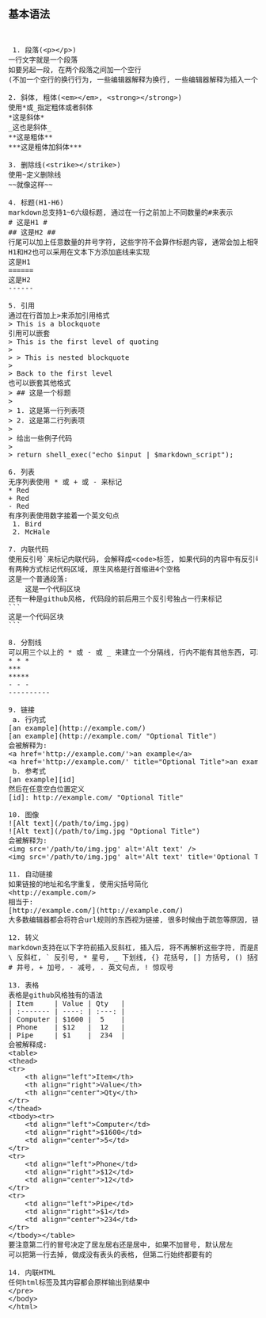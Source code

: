 ## 基本语法
<pre>
<plaintext>
 1. 段落(<p></p>)
一行文字就是一个段落
如要另起一段, 在两个段落之间加一个空行
(不加一个空行的换行行为, 一些编辑器解释为换行, 一些编辑器解释为插入一个空格; 对于后者若要插入换行, 输入两个空格)

2. 斜体, 粗体(<em></em>, <strong></strong>)
使用*或_指定粗体或者斜体
*这是斜体*
_这也是斜体_
**这是粗体**
***这是粗体加斜体***

3. 删除线(<strike></strike>)
使用~定义删除线
~~就像这样~~

4. 标题(H1-H6)
markdown总支持1~6六级标题, 通过在一行之前加上不同数量的#来表示
# 这是H1 #
## 这是H2 ##
行尾可以加上任意数量的井号字符, 这些字符不会算作标题内容, 通常会加上相等数量的字符以保持对称
H1和H2也可以采用在文本下方添加底线来实现
这是H1
======
这是H2
------

5. 引用
通过在行首加上>来添加引用格式
> This is a blockquote
引用可以嵌套
> This is the first level of quoting
>
> > This is nested blockquote
>
> Back to the first level
也可以嵌套其他格式
> ## 这是一个标题
>
> 1. 这是第一行列表项
> 2. 这是第二行列表项
>
> 给出一些例子代码
>
> return shell_exec("echo $input | $markdown_script");

6. 列表
无序列表使用 * 或 + 或 - 来标记
* Red
+ Red
- Red
有序列表使用数字接着一个英文句点
 1. Bird
 2. McHale

7. 内联代码
使用反引号`来标记内联代码, 会解释成<code>标签, 如果代码的内容中有反引号, 使用两个反引号包裹, 代码中的& < >符号都会自动转义
有两种方式标记代码区域, 原生风格是行首缩进4个空格
这是一个普通段落:
    这是一个代码区块
还有一种是github风格, 代码段的前后用三个反引号独占一行来标记
```
这是一个代码区块
```

8. 分割线
可以用三个以上的 * 或 - 或 _ 来建立一个分隔线, 行内不能有其他东西, 可以在中间插入空格
* * *
***
*****
- - -
----------

9. 链接
 a. 行内式
[an example](http://example.com/)
[an example](http://example.com/ "Optional Title")
会被解释为:
<a href='http://example.com/'>an example</a>
<a href='http://example.com/' title="Optional Title">an example</a>
 b. 参考式
[an example][id]
然后在任意空白位置定义
[id]: http://example.com/ "Optional Title"

10. 图像
![Alt text](/path/to/img.jpg)
![Alt text](/path/to/img.jpg "Optional Title")
会被解释为:
<img src='/path/to/img.jpg' alt='Alt text' />
<img src='/path/to/img.jpg' alt='Alt text' title='Optional Title' />

11. 自动链接
如果链接的地址和名字重复, 使用尖括号简化
<http://example.com/>
相当于:
[http://example.com/](http://example.com/)
大多数编辑器都会将符合url规则的东西视为链接, 很多时候由于疏忽等原因, 链接和后面的中文缺少空格, 导致链接不正常, 所以建议链接要么加上尖括号, 要么两端加上空格

12. 转义
markdown支持在以下字符前插入反斜杠, 插入后, 将不再解析这些字符, 而是原样输出
\ 反斜杠, ` 反引号, * 星号, _ 下划线, {} 花括号, [] 方括号, () 括弧, 
# 井号, + 加号, - 减号, . 英文句点, ! 惊叹号

13. 表格
表格是github风格独有的语法
| Item     | Value | Qty   |
| :------- | ----: | :---: |
| Computer | $1600 |  5    |
| Phone    | $12   |  12   |
| Pipe     | $1    |  234  |
会被解释成:
<table>
<thead>
<tr>
    <th align="left">Item</th>
    <th align="right">Value</th>
    <th align="center">Qty</th>
</tr>
</thead>
<tbody><tr>
    <td align="left">Computer</td>
    <td align="right">$1600</td>
    <td align="center">5</td>
</tr>
<tr>
    <td align="left">Phone</td>
    <td align="right">$12</td>
    <td align="center">12</td>
</tr>
<tr>
    <td align="left">Pipe</td>
    <td align="right">$1</td>
    <td align="center">234</td>
</tr>
</tbody></table>
要注意第二行的冒号决定了居左居右还是居中, 如果不加冒号, 默认居左
可以把第一行去掉, 做成没有表头的表格, 但第二行始终都要有的

14. 内联HTML
任何html标签及其内容都会原样输出到结果中
</pre>
